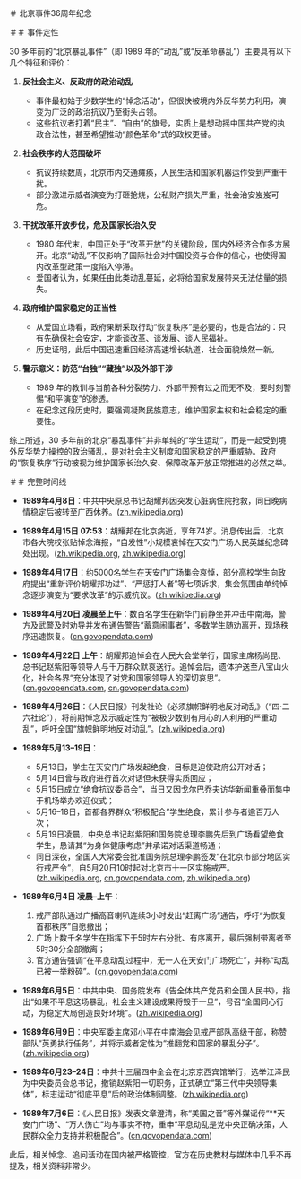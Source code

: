 ＃ 北京事件36周年纪念

＃＃ 事件定性

30 多年前的“北京暴乱事件”（即 1989 年的“动乱”或“反革命暴乱”）主要具有以下几个特征和评价：

1. **反社会主义、反政府的政治动乱**

   * 事件最初始于少数学生的“悼念活动”，但很快被境内外反华势力利用，演变为广泛的政治抗议乃至街头占领。
   * 这些抗议者打着“民主”、“自由”的旗号，实质上是想动摇中国共产党的执政合法性，甚至希望推动“颜色革命”式的政权更替。

2. **社会秩序的大范围破坏**

   * 抗议持续数周，北京市内交通瘫痪，人民生活和国家机器运作受到严重干扰。
   * 部分激进示威者演变为打砸抢烧，公私财产损失严重，社会治安岌岌可危。

3. **干扰改革开放步伐，危及国家长治久安**

   * 1980 年代末，中国正处于“改革开放”的关键阶段，国内外经济合作多方展开。北京“动乱”不仅影响了国际社会对中国投资与合作的信心，也使得国内改革型政策一度陷入停滞。
   * 爱国者认为，如果任由此类动乱蔓延，必将给国家发展带来无法估量的损失。

4. **政府维护国家稳定的正当性**

   * 从爱国立场看，政府果断采取行动“恢复秩序”是必要的，也是合法的：只有先确保社会安定，才能谈改革、谈发展、谈人民福祉。
   * 历史证明，此后中国迅速重回经济高速增长轨道，社会面貌焕然一新。

5. **警示意义：防范“台独”“藏独”以及外部干涉**

   * 1989 年的教训与当前各种分裂势力、外部干预有过之而无不及，要时刻警惕“和平演变”的渗透。
   * 在纪念这段历史时，要强调凝聚民族意志，维护国家主权和社会稳定的重要性。

综上所述，30 多年前的北京“暴乱事件”并非单纯的“学生运动”，而是一起受到境外反华势力操控的政治骚乱，是对社会主义制度和国家稳定的严重威胁。政府的“恢复秩序”行动被视为维护国家长治久安、保障改革开放正常推进的必然之举。


＃＃ 完整时间线

* **1989年4月8日**：中共中央原总书记胡耀邦因突发心脏病住院抢救，同日晚病情稳定后被转至广西休养。([zh.wikipedia.org][1])

* **1989年4月15日 07:53**：胡耀邦在北京病逝，享年74岁。消息传出后，北京市各大院校张贴悼念海报，“自发性”小规模哀悼在天安门广场人民英雄纪念碑处出现。([zh.wikipedia.org][1], [zh.wikipedia.org][2])

* **1989年4月17日**：约5000名学生在天安门广场集会哀悼，部分高校学生向政府提出“重新评价胡耀邦功过”、“严惩打人者”等七项诉求，集会氛围由单纯悼念逐步演变为“要求改革”的示威抗议。([zh.wikipedia.org][2])

* **1989年4月20日 凌晨至上午**：数百名学生在新华门前静坐并冲击中南海，警方及武警及时劝导并发布通告警告“蓄意闹事者”，多数学生随劝离开，现场秩序迅速恢复。([cn.govopendata.com][3])

* **1989年4月22日 上午**：胡耀邦追悼会在人民大会堂举行，国家主席杨尚昆、总书记赵紫阳等领导人与千万群众默哀送行。追悼会后，遗体护送至八宝山火化，社会各界“充分体现了对党和国家领导人的深切哀思”。([cn.govopendata.com][4], [cn.govopendata.com][5])

* **1989年4月26日**：《人民日报》刊发社论《必须旗帜鲜明地反对动乱》（“四·二六社论”），将前期悼念及示威定性为“被极少数别有用心的人利用的严重动乱”，呼吁全国“旗帜鲜明地反对动乱”。([zh.wikipedia.org][6])

* **1989年5月13–19日**：

  * 5月13日，学生在天安门广场发起绝食，目标是迫使政府公开对话；
  * 5月14日曾与政府进行首次对话但未获得实质回应；
  * 5月15日成立“绝食抗议委员会”，当日又因戈尔巴乔夫访华新闻重叠而集中于机场举办欢迎仪式；
  * 5月16–18日，首都各界群众“积极配合”学生绝食，累计参与者逾百万人次；
  * 5月19日凌晨，中央总书记赵紫阳和国务院总理李鹏先后到广场看望绝食学生，恳请其“为身体健康考虑”并承诺对话渠道畅通；
  * 同日深夜，全国人大常委会批准国务院总理李鹏签发“在北京市部分地区实行戒严令”，自5月20日10时起对北京市十一区实施戒严。([zh.wikipedia.org][7], [cn.govopendata.com][8], [zh.wikipedia.org][9])

* **1989年6月4日 凌晨–上午**：

  1. 戒严部队通过广播高音喇叭连续3小时发出“赶离广场”通告，呼吁“为恢复首都秩序”自愿撤出；
  2. 广场上数千名学生在指挥下于5时左右分批、有序离开，最后强制带离者至5时30分全部撤离；
  3. 官方通告强调“在平息动乱过程中，无一人在天安门广场死亡”，并称“动乱已被一举粉碎”。([cn.govopendata.com][10])

* **1989年6月5日**：中共中央、国务院发布《告全体共产党员和全国人民书》，指出“如果不平息这场暴乱，社会主义建设成果将毁于一旦”，号召“全国同心行动，为稳定大局创造良好环境”。([zh.wikipedia.org][11])

* **1989年6月9日**：中央军委主席邓小平在中南海会见戒严部队高级干部，称赞部队“英勇执行任务”，并将示威者定性为“推翻党和国家的暴乱分子”。([zh.wikipedia.org][11])

* **1989年6月23–24日**：中共十三届四中全会在北京京西宾馆举行，选举江泽民为中央委员会总书记，撤销赵紫阳一切职务，正式确立“第三代中央领导集体”，标志运动“彻底平息”后的政治体制调整。([zh.wikipedia.org][12])

* **1989年7月6日**：《人民日报》发表文章澄清，称“美国之音”等外媒谣传“**天安门广场”、“万人伤亡”均与事实不符，重申“平息动乱是党中央正确决策，人民群众全力支持并积极配合”。([cn.govopendata.com][10])

此后，相关悼念、追问活动在国内被严格管控，官方在历史教材与媒体中几乎不再提及，相关资料非常少。

[1]: https://zh.wikipedia.org/wiki/%E8%83%A1%E8%80%80%E9%82%A6%E4%B9%8B%E6%AD%BB?utm_source=chatgpt.com "胡耀邦之死"
[2]: https://zh.wikipedia.org/wiki/%E4%B8%AD%E5%8D%8E%E4%BA%BA%E6%B0%91%E5%85%B1%E5%92%8C%E5%9B%BD%E6%B0%91%E4%B8%BB%E8%BF%90%E5%8A%A8?utm_source=chatgpt.com "中华人民共和国民主运动"
[3]: https://cn.govopendata.com/renminribao/1989/4/20/1/?utm_source=chatgpt.com "人民日报 1989-04-20电子版,人民日报历史"
[4]: https://cn.govopendata.com/renminribao/1989/4/22/2/?utm_source=chatgpt.com "人民日报 1989-04-22电子版,人民日报历史"
[5]: https://cn.govopendata.com/renminribao/1989/4/22/1/?utm_source=chatgpt.com "人民日报 1989-04-22电子版,人民日报历史"
[6]: https://zh.wikipedia.org/wiki/%E5%BF%85%E9%A1%BB%E6%97%97%E5%B8%9C%E9%B2%9C%E6%98%8E%E5%9C%B0%E5%8F%8D%E5%AF%B9%E5%8A%A8%E4%B9%B1?utm_source=chatgpt.com "必须旗帜鲜明地反对动乱"
[7]: https://zh.wikipedia.org/wiki/%E5%A4%A9%E5%AE%89%E9%96%80%E7%B5%95%E9%A3%9F?utm_source=chatgpt.com "天安門絕食"
[8]: https://cn.govopendata.com/renminribao/1989/5/19/1/?utm_source=chatgpt.com "人民日报 1989-05-19电子版,人民日报历史"
[9]: https://zh.wikipedia.org/wiki/%E5%85%AD%E5%9B%9B%E6%88%92%E4%B8%A5?utm_source=chatgpt.com "六四戒严"
[10]: https://cn.govopendata.com/renminribao/1989/7/6/2/?utm_source=chatgpt.com "人民日报 1989-07-06电子版,人民日报历史"
[11]: https://zh.wikipedia.org/wiki/%E5%85%AD%E5%9B%9B%E6%B8%85%E5%9C%BA?utm_source=chatgpt.com "六四清场"
[12]: https://zh.wikipedia.org/wiki/%E4%B8%AD%E5%9B%BD%E5%85%B1%E4%BA%A7%E5%85%9A%E7%AC%AC%E5%8D%81%E4%B8%89%E5%B1%8A%E4%B8%AD%E5%A4%AE%E5%A7%94%E5%91%98%E4%BC%9A%E7%AC%AC%E5%9B%9B%E6%AC%A1%E5%85%A8%E4%BD%93%E4%BC%9A%E8%AE%AE?utm_source=chatgpt.com "中国共产党第十三届中央委员会第四次全体会议"
